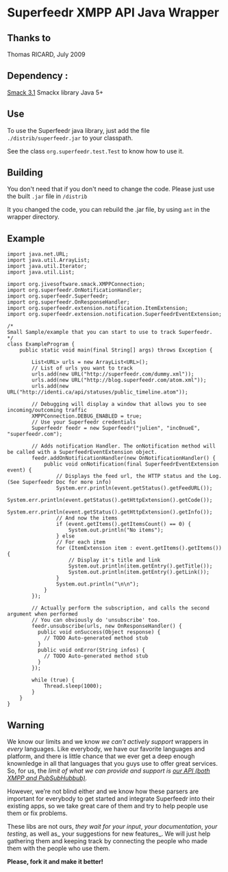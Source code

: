# Superfeedr XMPP API Java Wrapper

## Thanks to

Thomas RICARD, July 2009

## Dependency :

[Smack 3.1](http://www.igniterealtime.org/downloads/index.jsp)
Smackx library
Java 5+

## Use

To use the Superfeedr java library, just add the file `./distrib/superfeedr.jar` to your classpath.

See the class `org.superfeedr.test.Test` to know how to use it.

## Building

You don't need that if you don't need to change the code. Please just use the built `.jar` file in `/distrib`

It you changed the code, you can rebuild the .jar file, by using `ant` in the wrapper directory.

## Example

    import java.net.URL;
    import java.util.ArrayList;
    import java.util.Iterator;
    import java.util.List;

    import org.jivesoftware.smack.XMPPConnection;
    import org.superfeedr.OnNotificationHandler;
    import org.superfeedr.Superfeedr;
    import org.superfeedr.OnResponseHandler;
    import org.superfeedr.extension.notification.ItemExtension;
    import org.superfeedr.extension.notification.SuperfeedrEventExtension;

    /*
    Small Sample/example that you can start to use to track Superfeedr.
    */
    class ExampleProgram {
        public static void main(final String[] args) throws Exception {
        
            List<URL> urls = new ArrayList<URL>();
            // List of urls you want to track
            urls.add(new URL("http://superfeedr.com/dummy.xml"));
            urls.add(new URL("http://blog.superfeedr.com/atom.xml"));
            urls.add(new URL("http://identi.ca/api/statuses/public_timeline.atom"));
        
            // Debugging will display a window that allows you to see incoming/outcoming traffic
            XMPPConnection.DEBUG_ENABLED = true;
            // Use your Superfeedr credentials
            Superfeedr feedr = new Superfeedr("julien", "inc0nueE", "superfeedr.com");
        
            // Adds notification Handler. The onNotification method will be called with a SuperfeedrEventExtension object.
            feedr.addOnNotificationHandler(new OnNotificationHandler() {
                public void onNotification(final SuperfeedrEventExtension event) {
                    // Displays the feed url, the HTTP status and the Log. (See Superfeedr Doc for more info)
                    System.err.println(event.getStatus().getFeedURL());
                    System.err.println(event.getStatus().getHttpExtension().getCode());
                    System.err.println(event.getStatus().getHttpExtension().getInfo());
                    // And now the items
                    if (event.getItems().getItemsCount() == 0) {
                        System.out.println("No items");
                    } else
                    // For each item
                    for (ItemExtension item : event.getItems().getItems()) {
                        // Display it's title and link
                        System.out.println(item.getEntry().getTitle());
                        System.out.println(item.getEntry().getLink());
                    }
                    System.out.println("\n\n");
                }
            });
        
            // Actually perform the subscription, and calls the second argument when performed
            // You can obviously do 'unsubscribe' too.
            feedr.unsubscribe(urls, new OnResponseHandler() {
              public void onSuccess(Object response) {
                // TODO Auto-generated method stub
              }
              public void onError(String infos) {
                // TODO Auto-generated method stub
              }
            });
        
            while (true) {
                Thread.sleep(1000);
            }
        }
    }

## Warning

We know our limits and we know *we can’t actively support* wrappers in _every_ languages. Like everybody, we have our favorite languages and platform, and there is little chance that we ever get a deep enough knownledge in all that languages that you guys use to offer great services. So, for us, the *limit of what we can provide and support is [our API (both XMPP and PubSubHubbub)](http://superfeedr.com/documentation).*

However, we’re not blind either and we know how these parsers are important for everybody to get started and integrate Superfeedr into their existing apps, so we take great care of them and try to help people use them or fix problems. 

These libs are not ours, _they wait for your input_, _your documentation_, _your testing_, as well as_ your suggestions for new features_. We will just help gathering them and keeping track by connecting the people who made them with the people who use them.

**Please, fork it and make it better!**

